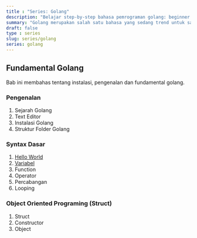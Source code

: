```yaml
---
title : "Series: Golang" 
description: "Belajar step-by-step bahasa pemrograman golang: beginner to advance"
summary: "Golang merupakan salah satu bahasa yang sedang trend untuk saat ini. Golang biasa digunakan untuk membangun web dan REST API"
draft: false
type : series
slug: series/golang
series: golang
---
```


## Fundamental Golang

Bab ini membahas tentang instalasi, pengenalan dan fundamental golang.

### Pengenalan

1. Sejarah Golang
1. Text Editor
1. Instalasi Golang
1. Struktur Folder Golang

### Syntax Dasar

1. [Hello World](https://hobikoding.com/hello-world-golang/)
1. [Variabel](https://hobikoding.com/variabel-golang/)
1. Function
1. Operator
1. Percabangan
1. Looping

### Object Oriented Programing (Struct)

1. Struct
1. Constructor
1. Object
